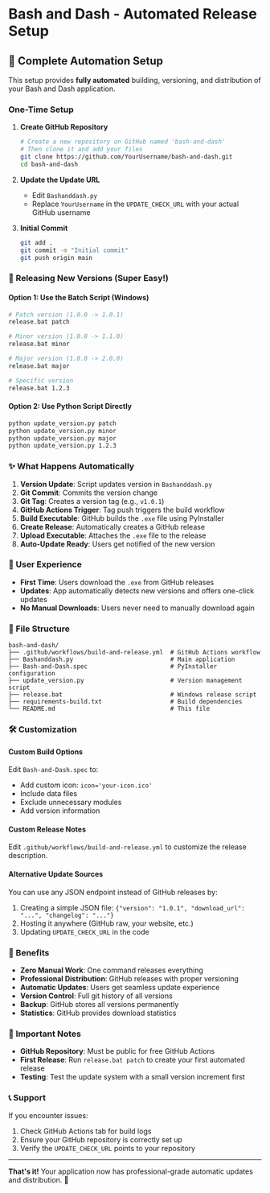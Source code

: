 # Bash and Dash - Automated Release Setup

## 🚀 Complete Automation Setup

This setup provides **fully automated** building, versioning, and distribution of your Bash and Dash application.

### One-Time Setup

1. **Create GitHub Repository**
   ```bash
   # Create a new repository on GitHub named 'bash-and-dash'
   # Then clone it and add your files
   git clone https://github.com/YourUsername/bash-and-dash.git
   cd bash-and-dash
   ```

2. **Update the Update URL**
   - Edit `Bashanddash.py`
   - Replace `YourUsername` in the `UPDATE_CHECK_URL` with your actual GitHub username

3. **Initial Commit**
   ```bash
   git add .
   git commit -m "Initial commit"
   git push origin main
   ```

### 🎯 Releasing New Versions (Super Easy!)

#### Option 1: Use the Batch Script (Windows)
```bash
# Patch version (1.0.0 -> 1.0.1)
release.bat patch

# Minor version (1.0.0 -> 1.1.0)  
release.bat minor

# Major version (1.0.0 -> 2.0.0)
release.bat major

# Specific version
release.bat 1.2.3
```

#### Option 2: Use Python Script Directly
```bash
python update_version.py patch
python update_version.py minor
python update_version.py major
python update_version.py 1.2.3
```

### ✨ What Happens Automatically

1. **Version Update**: Script updates version in `Bashanddash.py`
2. **Git Commit**: Commits the version change
3. **Git Tag**: Creates a version tag (e.g., `v1.0.1`)
4. **GitHub Actions Trigger**: Tag push triggers the build workflow
5. **Build Executable**: GitHub builds the `.exe` file using PyInstaller
6. **Create Release**: Automatically creates a GitHub release
7. **Upload Executable**: Attaches the `.exe` file to the release
8. **Auto-Update Ready**: Users get notified of the new version

### 🔄 User Experience

- **First Time**: Users download the `.exe` from GitHub releases
- **Updates**: App automatically detects new versions and offers one-click updates
- **No Manual Downloads**: Users never need to manually download again

### 📁 File Structure
```
bash-and-dash/
├── .github/workflows/build-and-release.yml  # GitHub Actions workflow
├── Bashanddash.py                           # Main application
├── Bash-and-Dash.spec                       # PyInstaller configuration
├── update_version.py                        # Version management script
├── release.bat                              # Windows release script
├── requirements-build.txt                   # Build dependencies
└── README.md                                # This file
```

### 🛠 Customization

#### Custom Build Options
Edit `Bash-and-Dash.spec` to:
- Add custom icon: `icon='your-icon.ico'`
- Include data files
- Exclude unnecessary modules
- Add version information

#### Custom Release Notes
Edit `.github/workflows/build-and-release.yml` to customize the release description.

#### Alternative Update Sources
You can use any JSON endpoint instead of GitHub releases by:
1. Creating a simple JSON file: `{"version": "1.0.1", "download_url": "...", "changelog": "..."}`
2. Hosting it anywhere (GitHub raw, your website, etc.)
3. Updating `UPDATE_CHECK_URL` in the code

### 🎉 Benefits

- **Zero Manual Work**: One command releases everything
- **Professional Distribution**: GitHub releases with proper versioning
- **Automatic Updates**: Users get seamless update experience
- **Version Control**: Full git history of all versions
- **Backup**: GitHub stores all versions permanently
- **Statistics**: GitHub provides download statistics

### 🚨 Important Notes

- **GitHub Repository**: Must be public for free GitHub Actions
- **First Release**: Run `release.bat patch` to create your first automated release
- **Testing**: Test the update system with a small version increment first

### 📞 Support

If you encounter issues:
1. Check GitHub Actions tab for build logs
2. Ensure your GitHub repository is correctly set up
3. Verify the `UPDATE_CHECK_URL` points to your repository

---

**That's it!** Your application now has professional-grade automatic updates and distribution. 🎉
